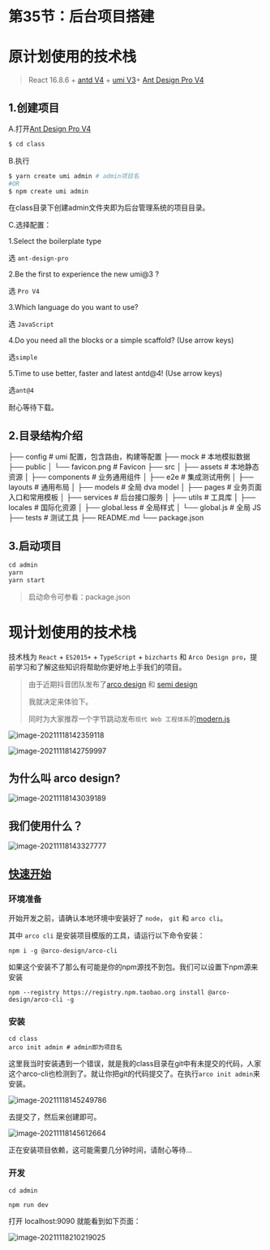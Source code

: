 



# 第35节：后台项目搭建



# 原计划使用的技术栈

> React 16.8.6 + [antd V4](https://ant.design/docs/react/introduce-cn) + [umi V3](https://umijs.org/zh-CN/docs)+ [Ant Design Pro V4](https://pro.ant.design/docs/getting-started-cn) 

## 1.创建项目

A.打开[Ant Design Pro V4](https://pro.ant.design/docs/getting-started-cn)

```bash
$ cd class
```

B.执行

```bash
$ yarn create umi admin # admin项目名
#OR
$ npm create umi admin

```

在class目录下创建admin文件夹即为后台管理系统的项目目录。

C.选择配置：

1.Select the boilerplate type

选 `ant-design-pro`

2.Be the first to experience the new umi@3 ?

选 `Pro V4`

3.Which language do you want to use?

选 `JavaScript`

4.Do you need all the blocks or a simple scaffold? (Use arrow keys)

选`simple`

5.Time to use better, faster and latest antd@4! (Use arrow keys)

选`ant@4`

耐心等待下载。



## 2.目录结构介绍

├── config                   # umi 配置，包含路由，构建等配置
├── mock                     # 本地模拟数据
├── public
│   └── favicon.png          # Favicon
├── src
│   ├── assets               # 本地静态资源
│   ├── components           # 业务通用组件
│   ├── e2e                  # 集成测试用例
│   ├── layouts              # 通用布局
│   ├── models               # 全局 dva model
│   ├── pages                # 业务页面入口和常用模板
│   ├── services             # 后台接口服务
│   ├── utils                # 工具库
│   ├── locales              # 国际化资源
│   ├── global.less          # 全局样式
│   └── global.js            # 全局 JS
├── tests                    # 测试工具
├── README.md
└── package.json

## 3.启动项目

```js
cd admin
yarn 
yarn start
```

> 启动命令可参看：package.json



# 现计划使用的技术栈

技术栈为 `React` + `ES2015+` + `TypeScript` + `bizcharts` 和 `Arco Design pro`，提前学习和了解这些知识将帮助你更好地上手我们的项目。

> 由于近期抖音团队发布了[arco design](https://arco.design/) 和 [semi design](https://semi.design/zh-CN/)
>
> 我就决定来体验下。
>
> 同时为大家推荐一个字节跳动发布`现代 Web 工程体系`的[modern.js](https://modernjs.dev/docs/start/mobile)



![image-20211118142359118](./后台管理图片/image-20211118142359118.png)

![image-20211118142759997](./后台管理图片/image-20211118142759997.png)

## 为什么叫 arco design?

![image-20211118143039189](./后台管理图片/image-20211118143039189.png)

## 我们使用什么？

![image-20211118143327777](./后台管理图片/image-20211118143327777.png)

## [快速开始](https://arco.design/docs/pro/start)

### 环境准备

开始开发之前，请确认本地环境中安装好了 `node`， `git` 和 `arco cli`。

其中 `arco cli` 是安装项目模版的工具，请运行以下命令安装：

```
npm i -g @arco-design/arco-cli
```

如果这个安装不了那么有可能是你的npm源找不到包。我们可以设置下npm源来安装

```
npm --registry https://registry.npm.taobao.org install @arco-design/arco-cli -g
```

### 安装

```
cd class 
arco init admin # admin即为项目名
```

这里我当时安装遇到一个错误，就是我的class目录在git中有未提交的代码，人家这个arco-cli也检测到了。就让你把git的代码提交了。在执行`arco init admin`来安装。

<img src="./后台管理图片/image-20211118145249786.png" alt="image-20211118145249786"  />

去提交了，然后来创建即可。

![image-20211118145612664](./后台管理图片/image-20211118145612664.png)

正在安装项目依赖，这可能需要几分钟时间，请耐心等待...

### 开发

```
cd admin

npm run dev
```

打开 localhost:9090 就能看到如下页面：

![image-20211118210219025](./后台管理图片/image-20211118210219025.png)



